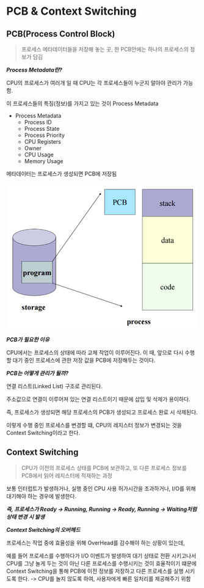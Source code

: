 # PCB & Context Switching

## PCB(Process Control Block)

> 프로세스 메타데이터들을 저장해 놓는 곳, 한 PCB안에는 하나의 프로세스의 정보가 담김

**_Process Metadata란?_**

CPU의 프로세스가 여러개 일 때 CPU는 각 프로세스들이 누군지 알아야 관리가 가능함.

이 프로세스들의 특징(정보)를 가지고 있는 것이 Process Metadata

- Process Metadata
  - Process ID
  - Process State
  - Process Priority
  - CPU Registers
  - Owner
  - CPU Usage
  - Memory Usage

메타데이터는 프로세스가 생성되면 PCB에 저장됨

![PCB](/cs/운영체제/img/PCB.png)

**_PCB가 필요한 이유_**

CPU에서는 프로세스의 상태에 따라 교체 작업이 이루어진다.
이 때, 앞으로 다시 수행할 대기 중인 프로세스에 관한 저장 값을 PCB에 저장해두는 것이다.

**_PCB는 어떻게 관리가 될까?_**

연결 리스트(Linked List) 구조로 관리된다.

주소값으로 연결이 이루어져 있는 연결 리스트이기 때문에 삽입 및 삭제가 용이하다.

즉, 프로세스가 생성되면 해당 프로세스의 PCB가 생성되고 프로세스 완료 시 삭제된다.

이렇게 수행 중인 프로세스를 변경할 떄, CPU의 레지스터 정보가 변경되는 것을 Context Switching이라고 한다.

## Context Switching

> CPU가 이전의 프로세스 상태를 PCB에 보관하고, 또 다른 프로세스 정보를 PCB에서 읽어 레지스터에 적재하는 과정

보통 인터럽트가 발생하거나, 실행 중인 CPU 사용 허가시간을 초과하거나, I/O를 위해 대기해야 하는 경우에 발생한다.

**_즉, 프로세스가 Ready -> Running, Running -> Ready, Running -> Waiting처럼 상태 변경 시 발생_**

**_Context Switching의 오버헤드_**

프로세스는 작업 중에 효율성을 위해 OverHead를 감수해야 하는 상황이 있는데,

예를 들어 프로세스를 수행하다가 I/O 이벤트가 발생하여 대기 상태로 전환 시키고나서 CPU를 그냥 놀게 두는 것이 아닌 다른 프로세스를 수행시키는 것이 효율적이기 떄문에 Context Switching을 통해 PCB에 이전 정보를 저장하고 다른 프로세스를 실행 시키도록 한다.
-> CPU를 놀지 않도록 하여, 사용자에게 빠른 일처리를 제공해주기 위함
